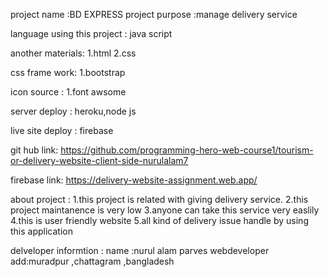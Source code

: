 project name :BD EXPRESS
project purpose :manage delivery service

language using this project :
java script

another materials:
1.html
2.css
  
css frame work:
1.bootstrap

icon source :
1.font awsome 

server deploy :
heroku,node js

live site deploy :
firebase 



git hub link:
https://github.com/programming-hero-web-course1/tourism-or-delivery-website-client-side-nurulalam7


firebase link:
https://delivery-website-assignment.web.app/



about project :
1.this project is related with giving delivery service.
2.this project maintanence is very low
3.anyone can take this service very easlily
4.this is user friendly website 
5.all kind of delivery issue handle by using this application

delveloper informtion :
name :nurul alam parves 
webdeveloper 
add:muradpur ,chattagram ,bangladesh